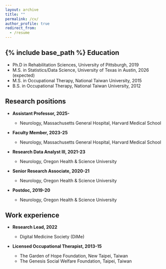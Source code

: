 ```yaml
---
layout: archive
title: ""
permalink: /cv/
author_profile: true
redirect_from:
  - /resume
---
```

{% include base_path %}
Education
------
* Ph.D in Rehabilitation Sciences, University of Pittsburgh, 2019
* M.S. in Statistics/Data Science, University of Texas in Austin, 2026 (expected)
* M.S. in Occupational Therapy, National Taiwan University, 2015
* B.S. in Occupational Therapy, National Taiwan University, 2012

Research positions
------
* **Assistant Professor, 2025-**
  * Neurology, Massachusetts General Hospital, Harvard Medical School

* **Faculty Member, 2023-25**
  * Neurology, Massachusetts General Hospital, Harvard Medical School

* **Research Data Analyst III, 2021-23**
  * Neurology, Oregon Health & Science University
 
* **Senior Research Associate, 2020-21**
  * Neurology, Oregon Health & Science University
 
* **Postdoc, 2019-20**
  * Neurology, Oregon Health & Science University

Work experience
------
* **Research Lead, 2022**
  * Digital Medicine Society (DiMe)

* **Licensed Occupational Therapist, 2013-15**
  * The Garden of Hope Foundation, New Taipei, Taiwan
  * The Genesis Social Welfare Foundation, Taipei, Taiwan
